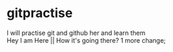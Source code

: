 # gitpractise
I will practise git and github her and learn them
<br/>
Hey I am Here || How it's going there?
1 more change;
